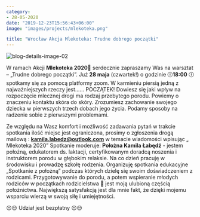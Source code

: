 ```yaml
---
category:
- 28-05-2020
date: "2019-12-23T15:56:43+06:00"
image: "images/projects/mlekoteka.png"

title: "Wrocław Akcja Mlekoteka: Trudne dobrego początki"
---
```


![blog-details-image-02](https://user-images.githubusercontent.com/16266381/71399826-2009b380-264f-11ea-9bc3-59d7fa9a9994.jpg)

W ramach Akcji **Mlekoteka 2020**🍼 serdecznie zapraszamy Was na warsztat – „Trudne dobrego początki”.  Już **28 maja** (czwartek!) o godzinie 🕕**18:00** 🕕 spotkamy się za pomocą platformy zoom.
W karmieniu piersią jedną z najważniejszych rzeczy jest…… POCZĄTEK!
Dowiesz się jaki wpływ na rozpoczęcie mlecznej drogi ma rodzaj przebytego porodu.
Powiemy o znaczeniu kontaktu skóra do skóry.
Zrozumiesz zachowanie swojego dziecka w pierwszych trzech dobach jego życia.
Podamy sposoby na radzenie sobie z pierwszymi problemami.

Ze względu na Wasz komfort i możliwość zadawania pytań w trakcie spotkania ilość miejsc jest ograniczona, prosimy o zgłoszenia drogą mailową : **kamila.labedz@outlook.com** w temacie wiadomości wpisując „ Mlekoteka 2020”
Spotkanie moderuje:
**Położna Kamila Łabędź** - jestem położną, edukatorem ds. laktacji, certyfikowanym doradcą noszenia i instruktorem porodu w głębokim relaksie. Na co dzień pracuję w środowisku i prowadzę szkołę rodzenia. Organizuję spotkania edukacyjne „Spotkanie z położną” podczas których dzielę się swoim doświadczeniem z rodzicami. Przygotowywanie do porodu, a potem wspieranie młodych rodziców w początkach rodzicielstwa 👶 jest moją ulubioną częścią położnictwa. Największą satysfakcją jest dla mnie fakt, że dzięki mojemu wsparciu wierzą w swoją siłę i umiejętności.

😍😍 Udział jest bezpłatny 😍😍 
